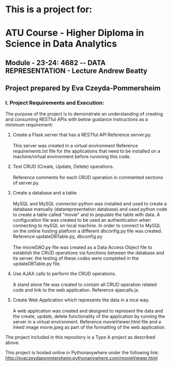 # This is a project for:
# ATU Course - Higher Diploma in Science in Data Analytics
## Module - 23-24: 4682 -- DATA REPRESENTATION - Lecture Andrew Beatty

## Project prepared by Eva Czeyda-Pommersheim

### I. Project Requirements and Execution:

The purpose of the project is to demonstrate an understanding of creating and consuming RESTful APIs with below guidance instructions as a minimum requirement:<br>

1. Create a Flask server that has a RESTful API Reference server.py.<br><br>
This server was created in a virtual environment Reference requirements.txt file for the applications that need to be installed on a machine/virtual environment before runnning this code.<br>

2. Test CRUD (Create, Update, Delete) operations.<br><br>
Reference comments for each CRUD operation in commented sections of server.py.<br>

3. Create a database and a table.<br><br>
MySQL and MySQL connector python was installed and used to create a database manually (datarepresentation database) and used python code to create a table called "movie" and to populate the table with data. A configuration file was created to be used an authentication when connecting to mySQL on local machine. In order to connect to MySQL on the online hosting platform a different dbconfig.py file was created.
Reference updateDBTable.py, dbconfig.py<br><br>
The movieDAO.py file was created as a Data Access Object file to establish the CRUD operations via functions between the database and its server. the testing of these codes were completed in the updateDBTable.py file.<br>

4. Use AJAX calls to perform the CRUD operations.<br><br>
A stand alone file was created to contain all CRUD operation related code and link to the web application. Reference ajaxcalls.js.<br>

5. Create Web Application which represents the data in a nice way.<br><br>
A web application was created and designed to represent the data and the create, update, delete functionality of the application by running the server in a virtual environment. Reference movieViewer.html file and a lnked image movie.jpeg as part of the formatting of the web application.

The project included in this repository is a Type A project as described above. 

This project is hosted online in Pythonanywhere under the following link:
http://evaczeydapommersheim.pythonanywhere.com/movieViewer.html